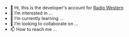 - 👋 Hi, this is the developer's account for <a href = "https://radiowestern.ca">Radio Western </a>
- 👀 I’m interested in ...
- 🌱 I’m currently learning ...
- 💞️ I’m looking to collaborate on ...
- 📫 How to reach me ...

<!---
dev-radiowestern/dev-radiowestern is a ✨ special ✨ repository because its `README.md` (this file) appears on your GitHub profile.
You can click the Preview link to take a look at your changes.
--->
